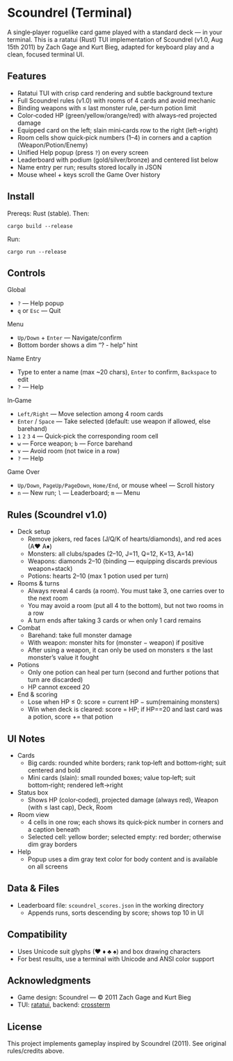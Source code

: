 # Scoundrel (Terminal)

A single‑player roguelike card game played with a standard deck — in your terminal.
This is a ratatui (Rust) TUI implementation of Scoundrel (v1.0, Aug 15th 2011) by
Zach Gage and Kurt Bieg, adapted for keyboard play and a clean, focused terminal UI.

## Features

- Ratatui TUI with crisp card rendering and subtle background texture
- Full Scoundrel rules (v1.0) with rooms of 4 cards and avoid mechanic
- Binding weapons with ≤ last monster rule, per‑turn potion limit
- Color‑coded HP (green/yellow/orange/red) with always‑red projected damage
- Equipped card on the left; slain mini‑cards row to the right (left→right)
- Room cells show quick‑pick numbers (1–4) in corners and a caption (Weapon/Potion/Enemy)
- Unified Help popup (press `?`) on every screen
- Leaderboard with podium (gold/silver/bronze) and centered list below
- Name entry per run; results stored locally in JSON
- Mouse wheel + keys scroll the Game Over history

## Install

Prereqs: Rust (stable). Then:

```
cargo build --release
```

Run:

```
cargo run --release
```

## Controls

Global
- `?` — Help popup
- `q` or `Esc` — Quit

Menu
- `Up/Down` + `Enter` — Navigate/confirm
- Bottom border shows a dim “? - help” hint

Name Entry
- Type to enter a name (max ~20 chars), `Enter` to confirm, `Backspace` to edit
- `?` — Help

In‑Game
- `Left/Right` — Move selection among 4 room cards
- `Enter` / `Space` — Take selected (default: use weapon if allowed, else barehand)
- `1` `2` `3` `4` — Quick‑pick the corresponding room cell
- `w` — Force weapon; `b` — Force barehand
- `v` — Avoid room (not twice in a row)
- `?` — Help

Game Over
- `Up/Down`, `PageUp/PageDown`, `Home/End`, or mouse wheel — Scroll history
- `n` — New run; `l` — Leaderboard; `m` — Menu

## Rules (Scoundrel v1.0)

- Deck setup
  - Remove jokers, red faces (J/Q/K of hearts/diamonds), and red aces (A♥ A♦)
  - Monsters: all clubs/spades (2–10, J=11, Q=12, K=13, A=14)
  - Weapons: diamonds 2–10 (binding — equipping discards previous weapon+stack)
  - Potions: hearts 2–10 (max 1 potion used per turn)
- Rooms & turns
  - Always reveal 4 cards (a room). You must take 3, one carries over to the next room
  - You may avoid a room (put all 4 to the bottom), but not two rooms in a row
  - A turn ends after taking 3 cards or when only 1 card remains
- Combat
  - Barehand: take full monster damage
  - With weapon: monster hits for (monster − weapon) if positive
  - After using a weapon, it can only be used on monsters ≤ the last monster’s value it fought
- Potions
  - Only one potion can heal per turn (second and further potions that turn are discarded)
  - HP cannot exceed 20
- End & scoring
  - Lose when HP ≤ 0: score = current HP − sum(remaining monsters)
  - Win when deck is cleared: score = HP; if HP==20 and last card was a potion, score += that potion

## UI Notes

- Cards
  - Big cards: rounded white borders; rank top‑left and bottom‑right; suit centered and bold
  - Mini cards (slain): small rounded boxes; value top‑left; suit bottom‑right; rendered left→right
- Status box
  - Shows HP (color‑coded), projected damage (always red), Weapon (with ≤ last cap), Deck, Room
- Room view
  - 4 cells in one row; each shows its quick‑pick number in corners and a caption beneath
  - Selected cell: yellow border; selected empty: red border; otherwise dim gray borders
- Help
  - Popup uses a dim gray text color for body content and is available on all screens

## Data & Files

- Leaderboard file: `scoundrel_scores.json` in the working directory
  - Appends runs, sorts descending by score; shows top 10 in UI

## Compatibility

- Uses Unicode suit glyphs (♥ ♦ ♣ ♠) and box drawing characters
- For best results, use a terminal with Unicode and ANSI color support

## Acknowledgments

- Game design: Scoundrel — © 2011 Zach Gage and Kurt Bieg
- TUI: [ratatui](https://github.com/ratatui-org/ratatui), backend: [crossterm](https://github.com/crossterm-rs/crossterm)

## License

This project implements gameplay inspired by Scoundrel (2011). See original rules/credits above.
